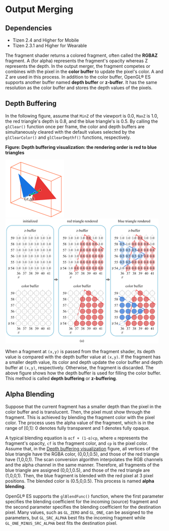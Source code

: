 # Output Merging
## Dependencies
- Tizen 2.4 and Higher for Mobile
- Tizen 2.3.1 and Higher for Wearable

The fragment shader returns a colored fragment, often called the **RGBAZ** fragment. A (for alpha) represents the fragment's opacity whereas Z represents the depth. In the output merger, the fragment competes or combines with the pixel in the **color buffer** to update the pixel's color. A and Z are used in this process. In addition to the color buffer, OpenGL® ES supports another buffer named **depth buffer** or **z-buffer**. It has the same resolution as the color buffer and stores the depth values of the pixels.

## Depth Buffering

In the following figure, assume that `MinZ` of the viewport is 0.0, `MaxZ` is 1.0, the red triangle's depth is 0.8, and the blue triangle's is 0.5. By calling the `glClear()` function once per frame, the color and depth buffers are simultaneously cleared with the default values selected by the `glClearColor()` and `glClearDepthf()` functions, respectively.

**Figure: Depth buffering visualization: the rendering order is red to blue triangles**

![Depth buffering visualization: the rendering order is red to blue triangles](./media/output_depth_buffer1.png) ![Depth buffering visualization: the rendering order is red to blue triangles](./media/output_depth_buffer2.png)

When a fragment at `(x,y)` is passed from the fragment shader, its depth value is compared with the depth buffer value at `(x,y)`. If the fragment has a smaller depth value, its color and depth update the color buffer and depth buffer at `(x,y)`, respectively. Otherwise, the fragment is discarded. The above figure shows how the depth buffer is used for filling the color buffer. This method is called **depth buffering** or **z-buffering**.

## Alpha Blending

Suppose that the current fragment has a smaller depth than the pixel in the color buffer and is translucent. Then, the pixel must show through the fragment. This is achieved by blending the fragment color with the pixel color. The process uses the alpha value of the fragment, which is in the range of [0,1]: 0 denotes fully transparent and 1 denotes fully opaque.

A typical blending equation is `αcf + (1-α)cp`, where `α` represents the fragment's opacity, `cf` is the fragment color, and `cp` is the pixel color. Assume that, in the [Depth buffering visualization](#buffer) figure, all vertices of the blue triangle have the RGBA color, (0,0,1,0.5), and those of the red triangle have (1,0,0,1). The scan conversion algorithm interpolates the RGB channels and the alpha channel in the same manner. Therefore, all fragments of the blue triangle are assigned (0,0,1,0.5), and those of the red triangle are (1,0,0,1). Then, the blue fragment is blended with the red pixel at 3 pixel positions. The blended color is (0.5,0,0.5). This process is named **alpha blending**.

OpenGL® ES supports the `glBlendFunc()` function, where the first parameter specifies the blending coefficient for the incoming (source) fragment and the second parameter specifies the blending coefficient for the destination pixel. Many values, such as `GL_ZERO` and `GL_ONE`, can be assigned to the parameters, but `GL_SRC_ALPHA` best fits the incoming fragment while `GL_ONE_MINUS_SRC_ALPHA` best fits the destination pixel.